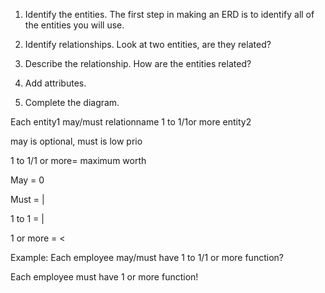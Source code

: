 1. Identify the entities. The first step in making an ERD is to identify all of the entities you will use.

2. Identify relationships. Look at two entities, are they related?

3. Describe the relationship. How are the entities related?

4. Add attributes.

5. Complete the diagram.


Each entity1 may/must relationname 1 to 1/1or more entity2

may is optional, must is low prio

1 to 1/1 or more= maximum worth


May = 0

Must = |

1 to 1 = |

1 or more = <

Example:
Each employee may/must have 1 to 1/1 or more function?

Each employee must have 1 or more function!
